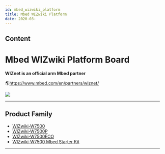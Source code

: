 ```yaml
---
id: mbed_wizwiki_platform
title: Mbed WIZwiki Platform
date: 2020-03-
---
```



## Content
# Mbed WIZwiki Platform Board

**WIZnet is an official arm Mbed partner**

🌎<https://www.mbed.com/en/partners/wiznet/>

![](/products/wizwiki_module/arm_mbed_partner.png)

-----

## Product Family

  - [WIZwiki-W7500](/products/wizwiki_w7500/start)
  - [WIZwiki-W7500P](/products/wizwiki_w7500p/start)
  - [WIZwiki-W7500ECO](/products/wizwiki-w7500eco/start)
  - [WIZwiki-W7500 Mbed Starter Kit](/products/wizwiki_mbed_kit/start)

-----
